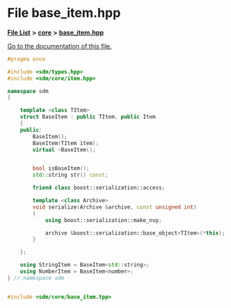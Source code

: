 
# File base\_item.hpp

[**File List**](files.md) **>** [**core**](dir_92216a09053680f71034e5e26026ee62.md) **>** [**base\_item.hpp**](base__item_8hpp.md)

[Go to the documentation of this file.](base__item_8hpp.md) 


````cpp
#pragma once

#include <sdm/types.hpp>
#include <sdm/core/item.hpp>

namespace sdm
{

    template <class TItem>
    struct BaseItem : public TItem, public Item
    {
    public:
        BaseItem();
        BaseItem(TItem item);
        virtual ~BaseItem();


        bool isBaseItem();
        std::string str() const;

        friend class boost::serialization::access;

        template <class Archive>
        void serialize(Archive &archive, const unsigned int)
        {
            using boost::serialization::make_nvp;

            archive &boost::serialization::base_object<TItem>(*this);
        }

    };

    using StringItem = BaseItem<std::string>;
    using NumberItem = BaseItem<number>;
} // namespace sdm


#include <sdm/core/base_item.tpp>
````

